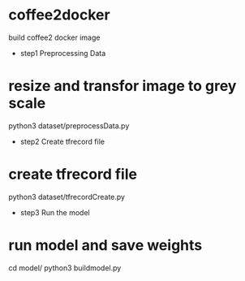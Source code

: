 # coffee2docker
build coffee2 docker image

- step1 Preprocessing Data
# resize and transfor image to grey scale
python3 dataset/preprocessData.py

- step2 Create tfrecord file
# create tfrecord file
python3 dataset/tfrecordCreate.py

- step3 Run the model
# run model and save weights
cd model/
python3 buildmodel.py
